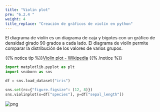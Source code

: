 ```yaml
---
title: "Violin plot"
pre: "6.2.4 "
weight: 4
title_replace: "Creación de gráficos de violín en python"
---
```


El diagrama de violín es un diagrama de caja y bigotes con un gráfico de densidad girado 90 grados a cada lado. El diagrama de violín permite comparar la distribución de los valores de varios grupos.

{{% notice tip %}}[Violin plot - Wikipedia](https://en.wikipedia.org/wiki/Violin_plot)
{{% /notice %}}

```python
import matplotlib.pyplot as plt
import seaborn as sns

df = sns.load_dataset("iris")

sns.set(rc={"figure.figsize": (12, 8)})
sns.violinplot(x=df["species"], y=df["sepal_length"])
```


    
![png](/images/visualize/distribution/violinplot_files/violinplot_1_1.png)
    

